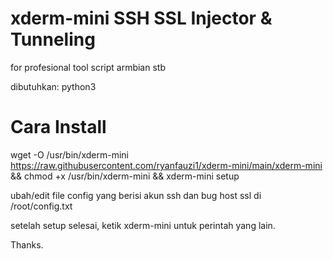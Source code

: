 # xderm-mini SSH SSL Injector & Tunneling
for profesional tool script armbian stb

dibutuhkan: python3

# Cara Install
wget -O /usr/bin/xderm-mini https://raw.githubusercontent.com/ryanfauzi1/xderm-mini/main/xderm-mini && chmod +x /usr/bin/xderm-mini && xderm-mini setup

ubah/edit file config yang berisi akun ssh dan bug host ssl di /root/config.txt

setelah setup selesai, ketik xderm-mini untuk perintah yang lain.

Thanks.

